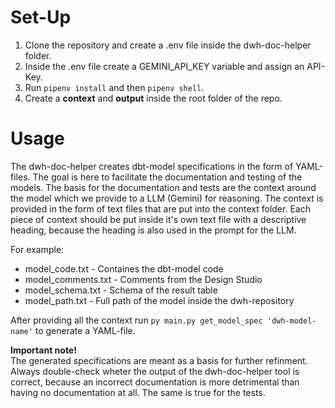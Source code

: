 # Set-Up
1. Clone the repository and create a .env file inside the dwh-doc-helper folder.
2. Inside the .env file create a GEMINI_API_KEY variable and assign an API-Key.
3. Run `pipenv install` and then `pipenv shell`.
4. Create a **context** and **output** inside the root folder of the repo.

# Usage
The dwh-doc-helper creates dbt-model specifications in the form of YAML-files. The goal is here to facilitate the documentation and testing of the models. The basis for the documentation and tests are the context around the model which we provide to a LLM (Gemini) for reasoning. The context is provided in the form of text files that are put into the context folder. Each piece of context should be put inside it's own text file with a descriptive heading, because the heading is also used in the prompt for the LLM.

For example:
- model_code.txt - Containes the dbt-model code
- model_comments.txt - Comments from the Design Studio
- model_schema.txt - Schema of the result table
- model_path.txt - Full path of the model inside the dwh-repository

After providing all the context run `py main.py get_model_spec 'dwh-model-name'` to generate a YAML-file. 

**Important note!** <br>
The generated specifications are meant as a basis for further refinment. Always double-check wheter the output of the dwh-doc-helper tool is correct, because an incorrect documentation is more detrimental than having no documentation at all. The same is true for the tests.
